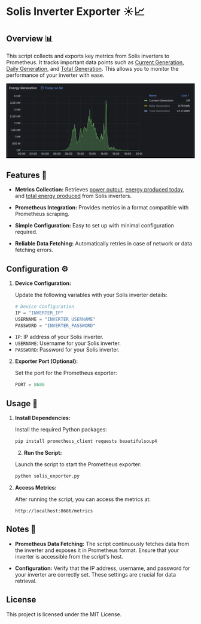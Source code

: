 # Solis Inverter Exporter ☀️📈

## Overview 📊

This script collects and exports key metrics from Solis inverters to Prometheus. It tracks important data points such as <ins>Current Generation</ins>, <ins>Daily Generation</ins>, and <ins>Total Generation</ins>. This allows you to monitor the performance of your inverter with ease.

<div align="center">
   <img src="graphic.png" alt="Graphic" width="900"/>
</div>

## Features 🌟

- **Metrics Collection:** Retrieves <ins>power output</ins>, <ins>energy produced today</ins>, and <ins>total energy produced</ins> from Solis inverters.
  
- **Prometheus Integration:** Provides metrics in a format compatible with Prometheus scraping.
  
- **Simple Configuration:** Easy to set up with minimal configuration required.
  
- **Reliable Data Fetching:** Automatically retries in case of network or data fetching errors.

## Configuration ⚙️

1. **Device Configuration:**

   Update the following variables with your Solis inverter details:

   ```python
   # Device Configuration
   IP = "INVERTER_IP"
   USERNAME = "INVERTER_USERNAME"
   PASSWORD = "INVERTER_PASSWORD"
   ```

- `IP`: IP address of your Solis inverter.
- `USERNAME`: Username for your Solis inverter.
- `PASSWORD`: Password for your Solis inverter.

2. **Exporter Port (Optional):**

   Set the port for the Prometheus exporter:

   ```python
   PORT = 8686
   ```

## Usage 🚀

1. **Install Dependencies:**

   Install the required Python packages:

   ```sh
   pip install prometheus_client requests beautifulsoup4
   ```

   2. **Run the Script:**

   Launch the script to start the Prometheus exporter:

   ```sh
   python solis_exporter.py
   ```

3. **Access Metrics:**

   After running the script, you can access the metrics at:
    
     ```init
     http://localhost:8686/metrics
     ```

## Notes 📝

- **Prometheus Data Fetching:** The script continuously fetches data from the inverter and exposes it in Prometheus format. Ensure that your inverter is accessible from the script's host.
  
- **Configuration:** Verify that the IP address, username, and password for your inverter are correctly set. These settings are crucial for data retrieval.

## License
This project is licensed under the MIT License.
